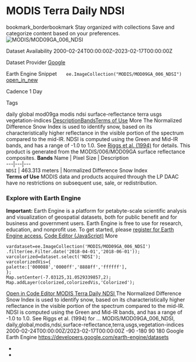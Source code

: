  
#  MODIS Terra Daily NDSI 
bookmark_borderbookmark Stay organized with collections  Save and categorize content based on your preferences.
![MODIS/MOD09GA_006_NDSI](https://developers.google.com/earth-engine/datasets/images/MODIS/MODIS_MOD09GA_006_NDSI_sample.png) 

Dataset Availability
    2000-02-24T00:00:00Z–2023-02-17T00:00:00Z 

Dataset Provider
     [ Google ](https://earthengine.google.com/) 

Earth Engine Snippet
     `    ee.ImageCollection("MODIS/MOD09GA_006_NDSI")   ` [ open_in_new ](https://code.earthengine.google.com/?scriptPath=Examples:Datasets/MODIS/MODIS_MOD09GA_006_NDSI) 

Cadence
    1 Day 

Tags
    
daily
global
mod09ga
modis
ndsi
surface-reflectance
terra
usgs
vegetation-indices
[Description](https://developers.google.com/earth-engine/datasets/catalog/MODIS_MOD09GA_006_NDSI#description)[Bands](https://developers.google.com/earth-engine/datasets/catalog/MODIS_MOD09GA_006_NDSI#bands)[Terms of Use](https://developers.google.com/earth-engine/datasets/catalog/MODIS_MOD09GA_006_NDSI#terms-of-use) More
The Normalized Difference Snow Index is used to identify snow, based on its characteristically higher reflectance in the visible portion of the spectrum compared to the mid-IR. NDSI is computed using the Green and Mid-IR bands, and has a range of -1.0 to 1.0. See [Riggs et al. (1994)](https://doi.org/10.1109/IGARSS.1994.399618) for details. This product is generated from the MODIS/006/MOD09GA surface reflectance composites.
**Bands**
Name | Pixel Size | Description  
---|---|---  
`NDSI` |  463.313 meters  | Normalized Difference Snow Index  
**Terms of Use**
MODIS data and products acquired through the LP DAAC have no restrictions on subsequent use, sale, or redistribution.
### Explore with Earth Engine
**Important:** Earth Engine is a platform for petabyte-scale scientific analysis and visualization of geospatial datasets, both for public benefit and for business and government users. Earth Engine is free to use for research, education, and nonprofit use. To get started, please [register for Earth Engine access.](https://console.cloud.google.com/earth-engine)
[Code Editor (JavaScript)](https://developers.google.com/earth-engine/datasets/catalog/MODIS_MOD09GA_006_NDSI#code-editor-javascript-sample) More
```
vardataset=ee.ImageCollection('MODIS/MOD09GA_006_NDSI')
.filter(ee.Filter.date('2018-04-01','2018-06-01'));
varcolorized=dataset.select('NDSI');
varcolorizedVis={
palette:['000088','0000ff','8888ff','ffffff'],
};
Map.setCenter(-7.03125,31.0529339857,2);
Map.addLayer(colorized,colorizedVis,'Colorized');
```
[ Open in Code Editor ](https://code.earthengine.google.com/?scriptPath=Examples:Datasets/MODIS/MODIS_MOD09GA_006_NDSI)
[ MODIS Terra Daily NDSI ](https://developers.google.com/earth-engine/datasets/catalog/MODIS_MOD09GA_006_NDSI)
The Normalized Difference Snow Index is used to identify snow, based on its characteristically higher reflectance in the visible portion of the spectrum compared to the mid-IR. NDSI is computed using the Green and Mid-IR bands, and has a range of -1.0 to 1.0. See Riggs et al. (1994) for …
MODIS/MOD09GA_006_NDSI, daily,global,modis,ndsi,surface-reflectance,terra,usgs,vegetation-indices 
2000-02-24T00:00:00Z/2023-02-17T00:00:00Z
-90 -180 90 180 
Google Earth Engine
https://developers.google.com/earth-engine/datasets
  * [ ](https://doi.org/https://earthengine.google.com/)
  * [ ](https://doi.org/https://developers.google.com/earth-engine/datasets/catalog/MODIS_MOD09GA_006_NDSI)


